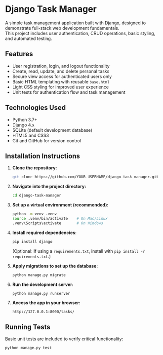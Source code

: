 # Django Task Manager

A simple task management application built with Django, designed to demonstrate full-stack web development fundamentals.  
This project includes user authentication, CRUD operations, basic styling, and automated testing.

## Features

- User registration, login, and logout functionality
- Create, read, update, and delete personal tasks
- Secure view access for authenticated users only
- Basic HTML templating with reusable `base.html`
- Light CSS styling for improved user experience
- Unit tests for authentication flow and task management

## Technologies Used

- Python 3.7+
- Django 4.x
- SQLite (default development database)
- HTML5 and CSS3
- Git and GitHub for version control

## Installation Instructions

1. **Clone the repository:**

    ```bash
    git clone https://github.com/YOUR-USERNAME/django-task-manager.git
    ```

2. **Navigate into the project directory:**

    ```bash
    cd django-task-manager
    ```

3. **Set up a virtual environment (recommended):**

    ```bash
    python -m venv .venv
    source .venv/bin/activate    # On Mac/Linux
    .venv\Scripts\activate       # On Windows
    ```

4. **Install required dependencies:**

    ```bash
    pip install django
    ```

    (Optional: If using a `requirements.txt`, install with `pip install -r requirements.txt`.)

5. **Apply migrations to set up the database:**

    ```bash
    python manage.py migrate
    ```

6. **Run the development server:**

    ```bash
    python manage.py runserver
    ```

7. **Access the app in your browser:**

    ```
    http://127.0.0.1:8000/tasks/
    ```

## Running Tests

Basic unit tests are included to verify critical functionality:

```bash
python manage.py test
